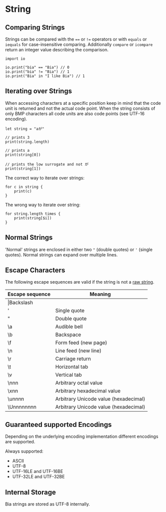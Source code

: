 # String

## Comparing Strings

Strings can be compared with the `==` or `!=` operators or with `equals` or `iequals` for case-insensitive comparing. Additionally `compare` or `icompare` return an integer value describing the comparison.

```bia
import io

io.print("bia" == "Bia") // 0
io.print("bia" != "Bia") // 1
io.print("Bia" in "I like Bia") // 1
```

## Iterating over Strings

When accessing characters at a specific position keep in mind that the code unit is returned and not the actual code point. When the string consists of only BMP characters all code units are also code points (see UTF-16 encoding).

```
let string = "aが"

// prints 3
print(string.length)

// prints a
print(string[0])

// prints the low surrogate and not が
print(string[1])
```

The correct way to iterate over strings:

```
for c in string {
	print(c)
}
```

The wrong way to iterate over string:

```
for string.length times {
	print(string[$i])
}
```

## Normal Strings

'Normal' strings are enclosed in either two `"` (double quotes) or `'` (single quotes). Normal strings can expand over multiple lines.

## Escape Characters

The following escape sequences are valid if the string is not a [raw string](#raw-strings).

| Escape sequence | Meaning                               |
| --------------- | ------------------------------------- |
| \\|Backslash    |                                       |
| \'              | Single quote                          |
| \"              | Double quote                          |
| \a              | Audible bell                          |
| \b              | Backspace                             |
| \f              | Form feed (new page)                  |
| \n              | Line feed (new line)                  |
| \r              | Carriage return                       |
| \t              | Horizontal tab                        |
| \v              | Vertical tab                          |
| \nnn            | Arbitrary octal value                 |
| \xnn            | Arbitrary hexadecimal value           |
| \unnnn          | Arbitrary Unicode value (hexadecimal) |
| \Unnnnnnnn      | Arbitrary Unicode value (hexadecimal) |

## Guaranteed supported Encodings

Depending on the underlying encoding implementation different encodings are supported.

Always supported:

- ASCII
- UTF-8
- UTF-16LE and UTF-16BE
- UTF-32LE and UTF-32BE

## Internal Storage

Bia strings are stored as UTF-8 internally.
